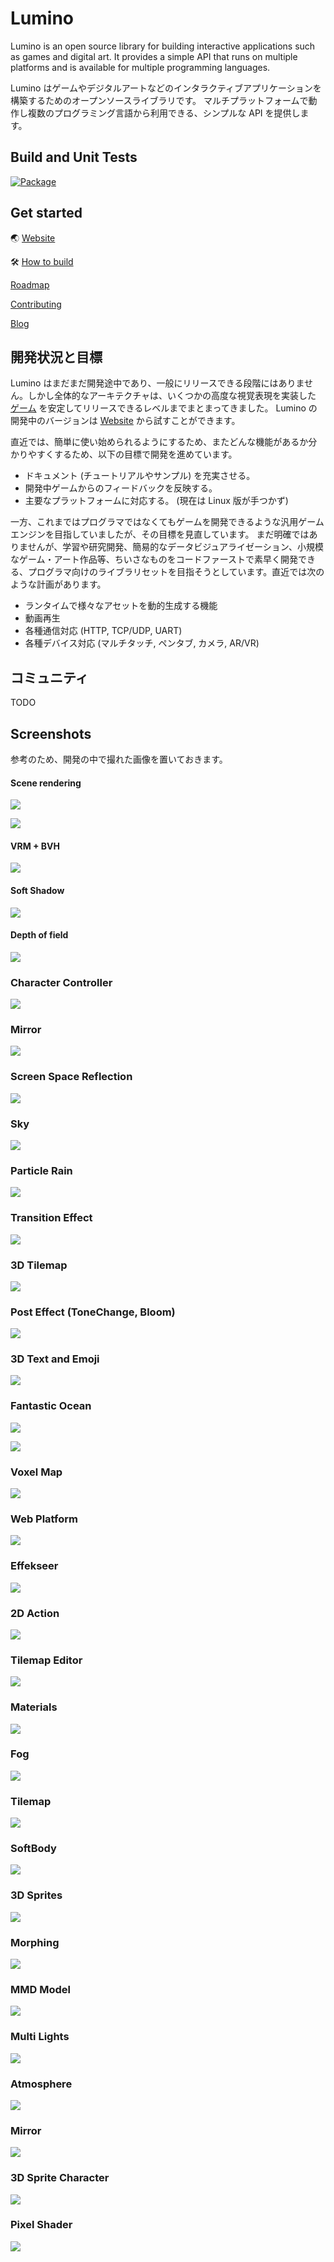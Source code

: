 ﻿Lumino
==========

Lumino is an open source library for building interactive applications such as games and digital art.
It provides a simple API that runs on multiple platforms and is available for multiple programming languages.

Lumino はゲームやデジタルアートなどのインタラクティブアプリケーションを構築するためのオープンソースライブラリです。
マルチプラットフォームで動作し複数のプログラミング言語から利用できる、シンプルな API を提供します。

Build and Unit Tests
----------

[![Package](https://github.com/LuminoEngine/Lumino/workflows/Package/badge.svg)](https://github.com/LuminoEngine/Lumino/actions)


Get started
----------

🌏 [Website](https://luminoengine.github.io/)

🛠 [How to build](docs/HowToBuild.md)

[Roadmap](docs/Roadmap.md)

[Contributing](.github/CONTRIBUTING.md)

[Blog](http://luminolog.hatenablog.com/)


開発状況と目標
----------

Lumino はまだまだ開発途中であり、一般にリリースできる段階にはありません。しかし全体的なアーキテクチャは、いくつかの高度な視覚表現を実装した [ゲーム](https://www.youtube.com/watch?v=S1c5A8C3OGM&feature=youtu.be) を安定してリリースできるレベルまでまとまってきました。 Lumino の開発中のバージョンは [Website](https://luminoengine.github.io/) から試すことができます。

直近では、簡単に使い始められるようにするため、またどんな機能があるか分かりやすくするため、以下の目標で開発を進めています。

- ドキュメント (チュートリアルやサンプル) を充実させる。
- 開発中ゲームからのフィードバックを反映する。
- 主要なプラットフォームに対応する。 (現在は Linux 版が手つかず)

一方、これまではプログラマではなくてもゲームを開発できるような汎用ゲームエンジンを目指していましたが、その目標を見直しています。
まだ明確ではありませんが、学習や研究開発、簡易的なデータビジュアライゼーション、小規模なゲーム・アート作品等、ちいさなものをコードファーストで素早く開発できる、プログラマ向けのライブラリセットを目指そうとしています。直近では次のような計画があります。

- ランタイムで様々なアセットを動的生成する機能
- 動画再生
- 各種通信対応 (HTTP, TCP/UDP, UART)
- 各種デバイス対応 (マルチタッチ, ペンタブ, カメラ, AR/VR)

コミュニティ
----------

TODO

Screenshots
--------
参考のため、開発の中で撮れた画像を置いておきます。

#### Scene rendering

![](docs/Gallery/33-scene.jfif)

![](docs/Gallery/32-scene.png)

#### VRM + BVH

![](docs/Gallery/31-vmr.gif)

#### Soft Shadow

![](docs/Gallery/30-softshadow.gif)

#### Depth of field

![](docs/Gallery/29-posteffect.gif)

### Character Controller

![](docs/Gallery/28-moving.gif)

### Mirror

![](docs/Gallery/27-mirror.gif)

### Screen Space Reflection

![](docs/Gallery/26-ssr.gif)

### Sky

![](docs/Gallery/25-sky.gif)

### Particle Rain

![](docs/Gallery/24-patricle.gif)

### Transition Effect

![](docs/Gallery/23-transition.gif)

### 3D Tilemap

![](docs/Gallery/22-3d-tilemap.gif)

### Post Effect (ToneChange, Bloom)

![](docs/Gallery/21-posteffect.png)

### 3D Text and Emoji

![](docs/Gallery/20-3d-text-and-emoji.png)

### Fantastic Ocean

![](docs/Gallery/18-ocean.gif)

![](docs/Gallery/19-ocean.gif)

### Voxel Map

![](docs/Gallery/17-3d-voxelmap.gif)

### Web Platform

![](docs/Gallery/16-web.gif)

### Effekseer

![](docs/Gallery/15-effekseer.png)

### 2D Action
![](docs/Gallery/14-2d-action.png)

### Tilemap Editor

![](docs/Gallery/13-tilemap-editor.png)

### Materials

![](docs/Gallery/12-materials.png)

### Fog

![](docs/Gallery/11-fog.jpg)

### Tilemap

![](docs/Gallery/10-tilemap.png)

### SoftBody

![](docs/Gallery/9-softbody.png)

### 3D Sprites

![](docs/Gallery/8-3d-sprites.png)

### Morphing

![](docs/Gallery/7-morphing.png)

### MMD Model

![](docs/Gallery/6-mmd.png)

### Multi Lights

![](docs/Gallery/5-multi-light.png)

### Atmosphere

![](docs/Gallery/4-atmosphere.jpg)

### Mirror

![](docs/Gallery/3-mirror.jpg)

### 3D Sprite Character

![](docs/Gallery/2-sprite-character.png)

### Pixel Shader

![](docs/Gallery/1-pixel-shader.png)



